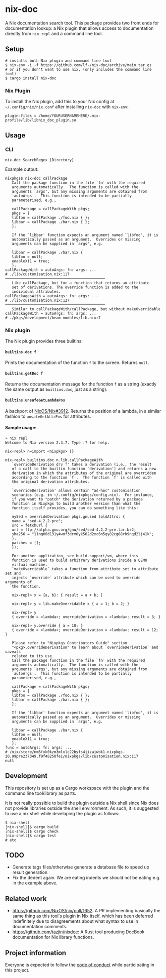 # nix-doc

A Nix documentation search tool. This package provides two front ends for
documentation lookup: a Nix plugin that allows access to documentation directly
from `nix repl` and a command line tool.

## Setup

```
# installs both Nix plugin and command line tool
$ nix-env -i -f https://github.com/lf-/nix-doc/archive/main.tar.gz
# or if you don't want to use nix, (only includes the command line tool)
$ cargo install nix-doc
```

### Nix Plugin

To install the Nix plugin, add this to your Nix config at
`~/.config/nix/nix.conf` after installing `nix-doc` with `nix-env`:

```
plugin-files = /home/YOURUSERNAMEHERE/.nix-profile/lib/libnix_doc_plugin.so
```

## Usage

### CLI

```
nix-doc SearchRegex [Directory]
```

Example output:

```
nixpkgs$ nix-doc callPackage
   Call the package function in the file `fn' with the required
   arguments automatically.  The function is called with the
   arguments `args', but any missing arguments are obtained from
   `autoArgs'.  This function is intended to be partially
   parameterised, e.g.,

   callPackage = callPackageWith pkgs;
   pkgs = {
   libfoo = callPackage ./foo.nix { };
   libbar = callPackage ./bar.nix { };
   };

   If the `libbar' function expects an argument named `libfoo', it is
   automatically passed as an argument.  Overrides or missing
   arguments can be supplied in `args', e.g.

   libbar = callPackage ./bar.nix {
   libfoo = null;
   enableX11 = true;
   };
callPackageWith = autoArgs: fn: args: ...
# ./lib/customisation.nix:117
─────────────────────────────────────────────
   Like callPackage, but for a function that returns an attribute
   set of derivations. The override function is added to the
   individual attributes.
callPackagesWith = autoArgs: fn: args: ...
# ./lib/customisation.nix:127
─────────────────────────────────────────────
   Similar to callPackageWith/callPackage, but without makeOverridable
callPackageWith = autoArgs: fn: args: ...
# ./pkgs/development/beam-modules/lib.nix:7
```

### Nix plugin

The Nix plugin provides three builtins:

#### `builtins.doc f`

Prints the documentation of the function `f` to the screen. Returns `null`.

#### `builtins.getDoc f`

Returns the documentation message for the function `f` as a string (exactly the
same output as `builtins.doc`, just as a string).

#### `builtins.unsafeGetLambdaPos`

A backport of [NixOS/Nix#3912](https://github.com/NixOS/nix/pull/3912). Returns
the position of a lambda, in a similar fashion to `unsafeGetAttrPos` for
attributes.

#### Sample usage:

```
» nix repl
Welcome to Nix version 2.3.7. Type :? for help.

nix-repl> n=import <nixpkgs> {}

nix-repl> builtins.doc n.lib.callPackageWith
   `overrideDerivation drv f' takes a derivation (i.e., the result
   of a call to the builtin function `derivation') and returns a new
   derivation in which the attributes of the original are overridden
   according to the function `f'.  The function `f' is called with
   the original derivation attributes.

   `overrideDerivation' allows certain "ad-hoc" customisation
   scenarios (e.g. in ~/.config/nixpkgs/config.nix).  For instance,
   if you want to "patch" the derivation returned by a package
   function in Nixpkgs to build another version than what the
   function itself provides, you can do something like this:

   mySed = overrideDerivation pkgs.gnused (oldAttrs: {
   name = "sed-4.2.2-pre";
   src = fetchurl {
   url = ftp://alpha.gnu.org/gnu/sed/sed-4.2.2-pre.tar.bz2;
   sha256 = "11nq06d131y4wmf3drm0yk502d2xc6n5qy82cg88rb9nqd2lj41k";
   };
   patches = [];
   });

   For another application, see build-support/vm, where this
   function is used to build arbitrary derivations inside a QEMU
   virtual machine.
   `makeOverridable` takes a function from attribute set to attribute set and
   injects `override` attribute which can be used to override arguments of
   the function.

   nix-repl> x = {a, b}: { result = a + b; }

   nix-repl> y = lib.makeOverridable x { a = 1; b = 2; }

   nix-repl> y
   { override = «lambda»; overrideDerivation = «lambda»; result = 3; }

   nix-repl> y.override { a = 10; }
   { override = «lambda»; overrideDerivation = «lambda»; result = 12; }

   Please refer to "Nixpkgs Contributors Guide" section
   "<pkg>.overrideDerivation" to learn about `overrideDerivation` and caveats
   related to its use.
   Call the package function in the file `fn' with the required
   arguments automatically.  The function is called with the
   arguments `args', but any missing arguments are obtained from
   `autoArgs'.  This function is intended to be partially
   parameterised, e.g.,

   callPackage = callPackageWith pkgs;
   pkgs = {
   libfoo = callPackage ./foo.nix { };
   libbar = callPackage ./bar.nix { };
   };

   If the `libbar' function expects an argument named `libfoo', it is
   automatically passed as an argument.  Overrides or missing
   arguments can be supplied in `args', e.g.

   libbar = callPackage ./bar.nix {
   libfoo = null;
   enableX11 = true;
   };
func = autoArgs: fn: args: ...
# /nix/store/nm5fxk0kzm3mlx1c22byfs4jizajwbk1-nixpkgs-20.09pre237349.f9f48250fe1/nixpkgs/lib/customisation.nix:117
null
```

## Development

This repository is set up as a Cargo workspace with the plugin and the command
line tool/library as parts.

It is not really possible to build the plugin outside a Nix shell since Nix
does not provide libraries outside the shell environment. As such, it is
suggested to use a nix shell while developing the plugin as follows:

```
$ nix-shell
[nix-shell]$ cargo build
[nix-shell]$ cargo check
[nix-shell]$ cargo test
# etc
```

## TODO

* Generate tags files/otherwise generate a database file to speed up result
  generation.
* Fix the dedent again. We are eating indents we should not be eating e.g. in
  the example above.

## Related work

- https://github.com/NixOS/nix/pull/1652: A PR implementing basically the same
  thing as this tool's plugin in Nix itself, which has been deferred
  indefinitely due to disagreements about what syntax to use in documentation
  comments.
- https://github.com/tazjin/nixdoc: A Rust tool producing DocBook documentation
  for Nix library functions.

## Project information

Everyone is expected to follow the [code of conduct](./CODE_OF_CONDUCT.md)
while participating in this project.
